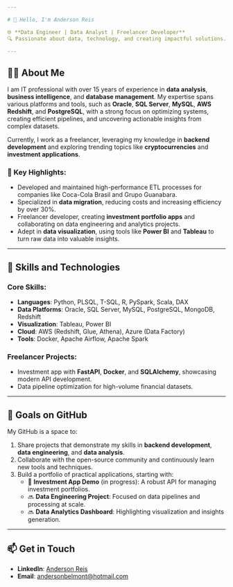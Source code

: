 ```yaml
---

# 👋 Hello, I'm Anderson Reis

🌐 **Data Engineer | Data Analyst | Freelancer Developer**  
🔍 Passionate about data, technology, and creating impactful solutions.

---
```


## 👨‍💻 About Me

I am IT professional with over 15 years of experience in **data analysis**, **business intelligence**, and **database management**. My expertise spans various platforms and tools, such as **Oracle**, **SQL Server**, **MySQL**, **AWS Redshift**, and **PostgreSQL**, with a strong focus on optimizing systems, creating efficient pipelines, and uncovering actionable insights from complex datasets.

Currently, I work as a freelancer, leveraging my knowledge in **backend development** and exploring trending topics like **cryptocurrencies** and **investment applications**.

### 🔑 Key Highlights:
- Developed and maintained high-performance ETL processes for companies like Coca-Cola Brasil and Grupo Guanabara.
- Specialized in **data migration**, reducing costs and increasing efficiency by over 30%.
- Freelancer developer, creating **investment portfolio apps** and collaborating on data engineering and analytics projects.
- Adept in **data visualization**, using tools like **Power BI** and **Tableau** to turn raw data into valuable insights.

---

## 🚀 Skills and Technologies

### **Core Skills**:
- **Languages**: Python, PLSQL, T-SQL, R, PySpark, Scala, DAX
- **Data Platforms**: Oracle, SQL Server, MySQL, PostgreSQL, MongoDB, Redshift
- **Visualization**: Tableau, Power BI
- **Cloud**: AWS (Redshift, Glue, Athena), Azure (Data Factory)
- **Tools**: Docker, Apache Airflow, Apache Spark

### **Freelancer Projects**:
- Investment app with **FastAPI**, **Docker**, and **SQLAlchemy**, showcasing modern API development.
- Data pipeline optimization for high-volume financial datasets.

---

## 🎯 Goals on GitHub

My GitHub is a space to:
1. Share projects that demonstrate my skills in **backend development**, **data engineering**, and **data analysis**.
2. Collaborate with the open-source community and continuously learn new tools and techniques.
3. Build a portfolio of practical applications, starting with:
   - 🚀 **Investment App Demo** (in progress): A robust API for managing investment portfolios.
   - 🔜 **Data Engineering Project**: Focused on data pipelines and processing at scale.
   - 🔜 **Data Analytics Dashboard**: Highlighting visualization and insights generation.

---

## 📫 Get in Touch

- **LinkedIn**: [Anderson Reis](https://linkedin.com/in/anderson-r-11721823)  
- **Email**: [andersonbelmont@hotmail.com](mailto:andersonbelmont@hotmail.com)

<!---
And-Devel/And-Devel is a ✨ special ✨ repository because its `README.md` (this file) appears on your GitHub profile.
You can click the Preview link to take a look at your changes.
--->
